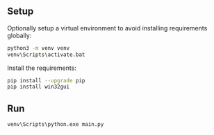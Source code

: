 ## Setup

Optionally setup a virtual environment to avoid installing requirements globally:

```sh
python3 -m venv venv
venv\Scripts\activate.bat
```

Install the requirements:

```sh
pip install --upgrade pip
pip install win32gui
```

## Run

```
venv\Scripts\python.exe main.py
```
